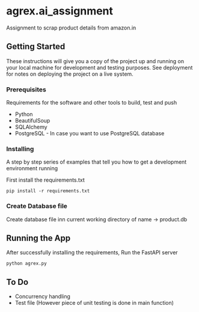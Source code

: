 # agrex.ai_assignment
Assignment to scrap product details from amazon.in

## Getting Started

These instructions will give you a copy of the project up and running on
your local machine for development and testing purposes. See deployment
for notes on deploying the project on a live system.

### Prerequisites

Requirements for the software and other tools to build, test and push 
- Python
- BeautifulSoup
- SQLAlchemy
- PostgreSQL - In case you want to use PostgreSQL database 

### Installing

A step by step series of examples that tell you how to get a development
environment running

First install the requirements.txt

    pip install -r requirements.txt

### Create Database file

Create database file inn current working directory of name -> product.db

## Running the App

After successfully installing the requirements, Run the FastAPI server

    python agrex.py

## To Do
- Concurrency handling
- Test file (However piece of unit testing is done in main function)
